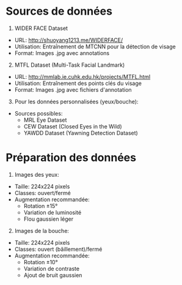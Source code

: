 # Sources de données

1. WIDER FACE Dataset
- URL: http://shuoyang1213.me/WIDERFACE/
- Utilisation: Entraînement de MTCNN pour la détection de visage
- Format: Images .jpg avec annotations

2. MTFL Dataset (Multi-Task Facial Landmark)
- URL: http://mmlab.ie.cuhk.edu.hk/projects/MTFL.html
- Utilisation: Entraînement des points clés du visage
- Format: Images .jpg avec fichiers d'annotation

3. Pour les données personnalisées (yeux/bouche):
- Sources possibles:
  * MRL Eye Dataset
  * CEW Dataset (Closed Eyes in the Wild)
  * YAWDD Dataset (Yawning Detection Dataset)
  
# Préparation des données

1. Images des yeux:
- Taille: 224x224 pixels
- Classes: ouvert/fermé
- Augmentation recommandée:
  * Rotation ±15°
  * Variation de luminosité
  * Flou gaussien léger

2. Images de la bouche:
- Taille: 224x224 pixels
- Classes: ouvert (bâillement)/fermé
- Augmentation recommandée:
  * Rotation ±10°
  * Variation de contraste
  * Ajout de bruit gaussien 